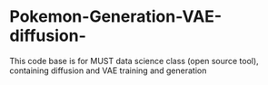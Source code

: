 # Pokemon-Generation-VAE-diffusion-

This code base is for MUST data science class (open source tool), containing diffusion and VAE training and generation 

